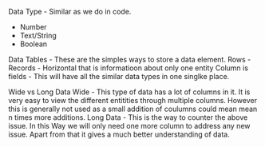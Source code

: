 Data Type - Similar as we do in code.
- Number 
- Text/String
- Boolean

Data Tables - These are the simples ways to store a data element. 
Rows - Records - Horizontal that is informatioon about only one entity 
Column is fields - This will have all the similar data types in one singlke place. 


Wide vs Long Data 
Wide - This type of data has a lot of columns in it. It is very easy to view the different entitities through multiple columns. However this is generally not used as a small addition of coulumns could mean mean n times more additions.
Long Data - This is the way to counter the above issue. In this Way we will only need one more column to address any new issue. Apart from that it gives a much better understanding of data. 